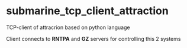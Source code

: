 # submarine_tcp_client_attraction

TCP-client of attracrion based on python language

Client connects to <b>RNTPA</b> and <b>GZ</b> servers for controlling this 2 systems

